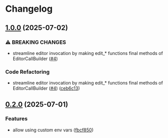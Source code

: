 # Changelog

## [1.0.0](https://github.com/louis-thevenet/open-editor/compare/v0.2.0...v1.0.0) (2025-07-02)


### ⚠ BREAKING CHANGES

* streamline editor invocation by making edit_* functions final methods of EditorCallBuilder ([#4](https://github.com/louis-thevenet/open-editor/issues/4))

### Code Refactoring

* streamline editor invocation by making edit_* functions final methods of EditorCallBuilder ([#4](https://github.com/louis-thevenet/open-editor/issues/4)) ([ceb6c13](https://github.com/louis-thevenet/open-editor/commit/ceb6c132cdbc6e9e43f45cc8a72d19651c83ec07))

## [0.2.0](https://github.com/louis-thevenet/open-editor/compare/v0.1.0...v0.2.0) (2025-07-01)


### Features

* allow using custom env vars ([fbcf850](https://github.com/louis-thevenet/open-editor/commit/fbcf850b5236344813691eab038b784dc5f06825))
